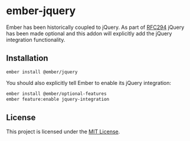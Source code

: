 ember-jquery
==============================================================================

Ember has been historically coupled to jQuery. As part of 
[RFC294](https://github.com/emberjs/rfcs/blob/master/text/0294-optional-jquery.md#introduce-emberjquery-package)
jQuery has been made optional and this addon will explicitly add the jQuery integration functionality.

Installation
------------------------------------------------------------------------------

```
ember install @ember/jquery
```

You should also explicitly tell Ember to enable its jQuery integration:

```bash
ember install @ember/optional-features
ember feature:enable jquery-integration
``` 

License
------------------------------------------------------------------------------

This project is licensed under the [MIT License](LICENSE.md).
